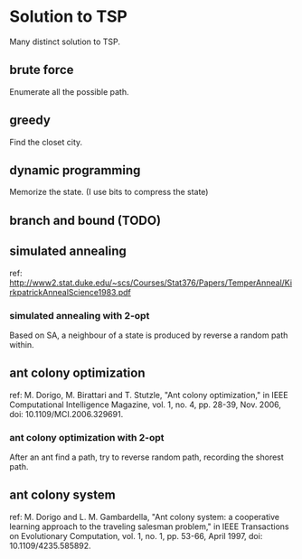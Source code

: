 # Solution to TSP
Many distinct solution to TSP.
## brute force
Enumerate all the possible path.

## greedy
Find the closet city.

## dynamic programming
Memorize the state. (I use bits to compress the state)

## branch and bound (TODO)

## simulated annealing
ref: http://www2.stat.duke.edu/~scs/Courses/Stat376/Papers/TemperAnneal/KirkpatrickAnnealScience1983.pdf

### simulated annealing with 2-opt
Based on SA, a neighbour of a state is produced by reverse a random path within.

## ant colony optimization
ref: M. Dorigo, M. Birattari and T. Stutzle, "Ant colony optimization," in IEEE Computational Intelligence Magazine, vol. 1, no. 4, pp. 28-39, Nov. 2006, doi: 10.1109/MCI.2006.329691.

### ant colony optimization with 2-opt
After an ant find a path, try to reverse random path, recording the shorest path.

## ant colony system
ref: M. Dorigo and L. M. Gambardella, "Ant colony system: a cooperative learning approach to the traveling salesman problem," in IEEE Transactions on Evolutionary Computation, vol. 1, no. 1, pp. 53-66, April 1997, doi: 10.1109/4235.585892.
